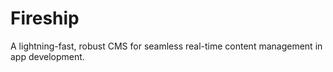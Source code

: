 # Fireship

A lightning-fast, robust CMS for seamless real-time content management in app development.
